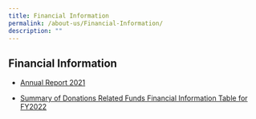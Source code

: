 ```yaml
---
title: Financial Information
permalink: /about-us/Financial-Information/
description: ""
---
```

## Financial Information


*   [Annual Report 2021](/files/Financial%20Information/Annual%20Report%20for%20FY2021.pdf)

*   [Summary of Donations Related Funds Financial Information Table for FY2022](/files/Financial%20Information/summary%20of%20donation%20related%20fund%20-%202022.pdf)